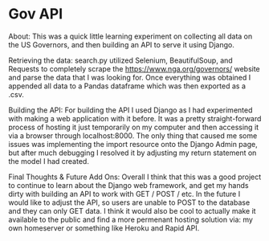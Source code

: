 # Gov API

About: This was a quick little learning experiment on collecting all data on the US Governors, and then building an API to serve it using Django. <br />


Retrieving the data: search.py utilized Selenium, BeautifulSoup, and Requests to completely scrape the https://www.nga.org/governors/ website and parse the data that I was looking for. 
Once everything was obtained I appended all data to a Pandas dataframe which was then exported as a .csv. <br />

Building the API: For building the API I used Django as I had experimented with making a web application with it before. 
It was a pretty straight-forward process of hosting it just temporarily on my computer and then accessing it via a browser through localhost:8000. 
The only thing that caused me some issues was implementing the import resource onto the Django Admin page, 
but after much debugging I resolved it by adjusting my return statement on the model I had created. <br />

Final Thoughts & Future Add Ons: Overall I think that this was a good project to continue to learn about the Django web framework, 
and get my hands dirty with building an API to work with GET / POST / etc. 
In the future I would like to adjust the API, so users are unable to POST to the database and they can only GET data. 
I think it would also be cool to actually make it available to the public and find a more permenant hosting solution via: my own homeserver or something like Heroku and Rapid API.


